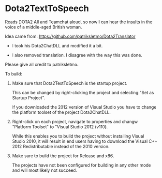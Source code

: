 # Dota2TextToSpeech
Reads DOTA2 All and Teamchat aloud, so now I can hear the insults in the voice of a middle-aged British woman.

Idea came from: https://github.com/patriksletmo/Dota2Translator

* I took his Dota2ChatDLL and modified it a bit. 

* I also removed translation. I disagree with the way this was done.

Please give all credit to patriksletmo.

To build:

1. Make sure that Dota2TextToSpeech is the startup project.

    This can be changed by right-clicking the project and selecting "Set as Startup Project".

    If you downloaded the 2012 version of Visual Studio you have to change the platform toolset of the project Dota2ChatDLL.

2. Right-click on each project, navigate to properties and changw "Platform Toolset" to "Visual Studio 2012 (v110).

    While this enables you to build the project without installing Visual Studio 2010, it will result in end users having to        download the Visual C++ 2012 Redistributable instead of the 2010 version.

3. Make sure to build the project for Release and x86.

    The projects have not been configured for building in any other mode and will most likely not succeed.

